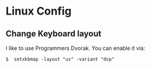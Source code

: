 # Linux Config
## Change Keyboard layout
I like to use Programmers Dvorak. You can enable it via:

```shell
$  setxkbmap -layout "us" -variant "dvp"
```
